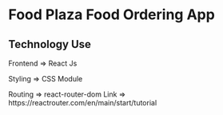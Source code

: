 <h1>Food Plaza Food Ordering App </h1>

<h2>Technology Use</h2>
<p>Frontend => React Js</p>
<p>Styling => CSS Module</p>
<p>Routing => react-router-dom  <span>Link => https://reactrouter.com/en/main/start/tutorial</span></p>
